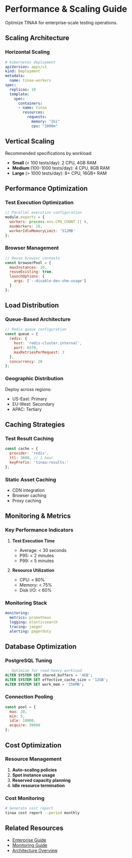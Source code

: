 # Performance & Scaling Guide

Optimize TINAA for enterprise-scale testing operations.

## Scaling Architecture

### Horizontal Scaling

```yaml
# kubernetes deployment
apiVersion: apps/v1
kind: Deployment
metadata:
  name: tinaa-workers
spec:
  replicas: 10
  template:
    spec:
      containers:
      - name: tinaa
        resources:
          requests:
            memory: "2Gi"
            cpu: "1000m"
```

## Vertical Scaling

Recommended specifications by workload:
- **Small** (< 100 tests/day): 2 CPU, 4GB RAM
- **Medium** (100-1000 tests/day): 4 CPU, 8GB RAM
- **Large** (> 1000 tests/day): 8+ CPU, 16GB+ RAM

## Performance Optimization

### Test Execution Optimization

```javascript
// Parallel execution configuration
module.exports = {
  workers: process.env.CPU_COUNT || 4,
  maxWorkers: 16,
  workerIdleMemoryLimit: '512MB'
};
```

### Browser Management

```javascript
// Reuse browser contexts
const browserPool = {
  maxInstances: 10,
  reuseExisting: true,
  launchOptions: {
    args: ['--disable-dev-shm-usage']
  }
};
```

## Load Distribution

### Queue-Based Architecture

```javascript
// Redis queue configuration
const queue = {
  redis: {
    host: 'redis-cluster.internal',
    port: 6379,
    maxRetriesPerRequest: 3
  },
  concurrency: 20
};
```

### Geographic Distribution

Deploy across regions:
- US-East: Primary
- EU-West: Secondary
- APAC: Tertiary

## Caching Strategies

### Test Result Caching

```javascript
const cache = {
  provider: 'redis',
  ttl: 3600, // 1 hour
  keyPrefix: 'tinaa:results:'
};
```

### Static Asset Caching

- CDN integration
- Browser caching
- Proxy caching

## Monitoring & Metrics

### Key Performance Indicators

1. **Test Execution Time**
   - Average: < 30 seconds
   - P95: < 2 minutes
   - P99: < 5 minutes

2. **Resource Utilization**
   - CPU: < 80%
   - Memory: < 75%
   - Disk I/O: < 60%

### Monitoring Stack

```yaml
monitoring:
  metrics: prometheus
  logging: elasticsearch
  tracing: jaeger
  alerting: pagerduty
```

## Database Optimization

### PostgreSQL Tuning

```sql
-- Optimize for read-heavy workload
ALTER SYSTEM SET shared_buffers = '4GB';
ALTER SYSTEM SET effective_cache_size = '12GB';
ALTER SYSTEM SET work_mem = '256MB';
```

### Connection Pooling

```javascript
const pool = {
  max: 20,
  min: 5,
  idle: 10000,
  acquire: 30000
};
```

## Cost Optimization

### Resource Management

1. **Auto-scaling policies**
2. **Spot instance usage**
3. **Reserved capacity planning**
4. **Idle resource termination**

### Cost Monitoring

```bash
# Generate cost report
tinaa cost report --period monthly
```

## Related Resources

- [Enterprise Guide](../ENTERPRISE_GUIDE.md)
- [Monitoring Guide](monitoring.md)
- [Architecture Overview](../ARCHITECTURE.md)